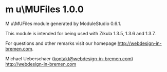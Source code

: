 m u\MUFiles 1.0.0
===========================

M u\MUFiles module generated by ModuleStudio 0.6.1.

This module is intended for being used with Zikula 1.3.5, 1.3.6 and 1.3.7.

For questions and other remarks visit our homepage http://webdesign-in-bremen.com.

Michael Ueberschaer (kontakt@webdesign-in-bremen.com)
http://webdesign-in-bremen.com

